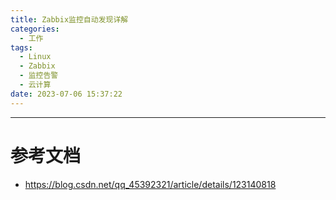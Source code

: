 ```yaml
---
title: Zabbix监控自动发现详解
categories:
  - 工作
tags:
  - Linux
  - Zabbix
  - 监控告警
  - 云计算
date: 2023-07-06 15:37:22
---
```










---------

# 参考文档

- https://blog.csdn.net/qq_45392321/article/details/123140818